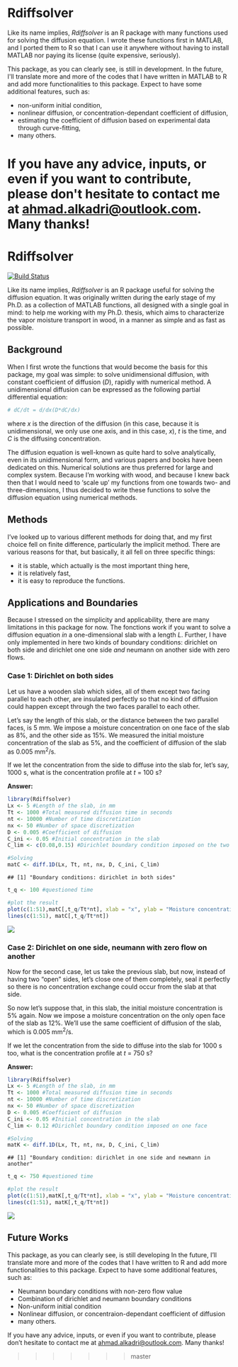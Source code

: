 # **Rdiffsolver**

Like its name implies, *Rdiffsolver* is an R package 
with many functions used for solving the diffusion equation. 
I wrote these functions first in MATLAB, and I ported them 
to R so that I can use it anywhere without 
having to install MATLAB nor paying its license (quite 
expensive, seriously).

This package, as you can clearly see, is still 
in development. In the future, I'll translate more 
and more of the codes that I have written in MATLAB 
to R and add more functionalities to this package. 
Expect to have some additional features, such as:

+ non-uniform initial condition,
+ nonlinear diffusion, or concentration-dependant coefficient of diffusion,
+ estimating the coefficient of diffusion based on experimental data through curve-fitting,
+ many others.

If you have any advice, inputs, 
or even if you want to contribute, 
please don't hesitate to contact me at 
[ahmad.alkadri@outlook.com](mailto:ahmad.alkadri@outlook.com). 
Many thanks!
=======
Rdiffsolver
================

[![Build
Status](https://travis-ci.org/ahmad-alkadri/Rdiffsolver.svg?branch=master)](https://travis-ci.org/ahmad-alkadri/Rdiffsolver)

Like its name implies, *Rdiffsolver* is an R package useful for solving
the diffusion equation. It was originally written during the early stage
of my Ph.D. as a collection of MATLAB functions, all designed with a
single goal in mind: to help me working with my Ph.D. thesis, which aims
to characterize the vapor moisture transport in wood, in a manner as
simple and as fast as possible.

## Background

When I first wrote the functions that would become the basis for this
package, my goal was simple: to solve unidimensional diffusion, with
constant coefficient of diffusion (*D*), rapidly with numerical method.
A unidimensional diffusion can be expressed as the following partial
differential equation:

``` r
# dC/dt = d/dx(D*dC/dx)
```

where *x* is the direction of the diffusion (in this case, because it is
unidimensional, we only use one axis, and in this case, *x*), *t* is the
time, and *C* is the diffusing concentration.

The diffusion equation is well-known as quite hard to solve
analytically, even in its unidimensional form, and various papers and
books have been dedicated on this. Numerical solutions are thus
preferred for large and complex system. Because I’m working with wood,
and because I knew back then that I would need to ‘scale up’ my
functions from one towards two- and three-dimensions, I thus decided to
write these functions to solve the diffusion equation using numerical
methods.

## Methods

I’ve looked up to various different methods for doing that, and my first
choice fell on finite difference, particularly the implicit method.
There are various reasons for that, but basically, it all fell on three
specific things:

  - it is stable, which actually is the most important thing here,
  - it is relatively fast,
  - it is easy to reproduce the functions.

## Applications and Boundaries

Because I stressed on the simplicity and applicability, there are many
limitations in this package for now. The fonctions work if you want to
solve a diffusion equation *in* a one-dimensional slab with a length
*L*. Further, I have only implemented in here two kinds of boundary
conditions: dirichlet on both side and dirichlet one one side *and*
neumann on another side with zero flows.

### Case 1: Dirichlet on both sides

Let us have a wooden slab which sides, all of them except two facing
parallel to each other, are insulated perfectly so that no kind of
diffusion could happen except through the two faces parallel to each
other.

Let’s say the length of this slab, or the distance between the two
parallel faces, is 5 mm. We impose a moisture concentration on one face
of the slab as 8%, and the other side as 15%. We measured the initial
moisture concentration of the slab as 5%, and the coefficient of
diffusion of the slab as 0.005 mm<sup>2</sup>/s.

If we let the concentration from the side to diffuse into the slab for,
let’s say, 1000 s, what is the concentration profile at *t* = 100 s?

**Answer:**

``` r
library(Rdiffsolver)
Lx <- 5 #Length of the slab, in mm
Tt <- 1000 #Total measured diffusion time in seconds
nt <- 10000 #Number of time discretization
nx <- 50 #Number of space discretization
D <- 0.005 #Coefficient of diffusion
C_ini <- 0.05 #Initial concentration in the slab
C_lim <- c(0.08,0.15) #Dirichlet boundary condition imposed on the two faces

#Solving
matC <- diff.1D(Lx, Tt, nt, nx, D, C_ini, C_lim)
```

    ## [1] "Boundary conditions: dirichlet in both sides"

``` r
t_q <- 100 #questioned time

#plot the result
plot(c(1:51),matC[,t_q/Tt*nt], xlab = "x", ylab = "Moisture concentration", ylim=c(C_ini,max(C_lim)))
lines(c(1:51), matC[,t_q/Tt*nt])
```

![](README_files/figure-gfm/unnamed-chunk-2-1.png)<!-- -->

### Case 2: Dirichlet on one side, neumann with zero flow on another

Now for the second case, let us take the previous slab, but now, instead
of having two “open” sides, let’s close one of them completely, seal it
perfectly so there is no concentration exchange could occur from the
slab at that side.

So now let’s suppose that, in this slab, the initial moisture
concentration is 5% again. Now we impose a moisture concentration on the
only open face of the slab as 12%. We’ll use the same coefficient of
diffusion of the slab, which is 0.005 mm<sup>2</sup>/s.

If we let the concentration from the side to diffuse into the slab for
1000 s too, what is the concentration profile at *t* = 750 s?

**Answer:**

``` r
library(Rdiffsolver)
Lx <- 5 #Length of the slab, in mm
Tt <- 1000 #Total measured diffusion time in seconds
nt <- 10000 #Number of time discretization
nx <- 50 #Number of space discretization
D <- 0.005 #Coefficient of diffusion
C_ini <- 0.05 #Initial concentration in the slab
C_lim <- 0.12 #Dirichlet boundary condition imposed on one face

#Solving
matK <- diff.1D(Lx, Tt, nt, nx, D, C_ini, C_lim)
```

    ## [1] "Boundary condition: dirichlet in one side and newmann in another"

``` r
t_q <- 750 #questioned time

#plot the result
plot(c(1:51),matK[,t_q/Tt*nt], xlab = "x", ylab = "Moisture concentration", ylim=c(C_ini,C_lim))
lines(c(1:51), matK[,t_q/Tt*nt])
```

![](README_files/figure-gfm/unnamed-chunk-3-1.png)<!-- -->

## Future Works

This package, as you can clearly see, is still developing In the future,
I’ll translate more and more of the codes that I have written to R and
add more functionalities to this package. Expect to have some additional
features, such as:

  - Neumann boundary conditions with non-zero flow value
  - Combination of dirichlet and neumann boundary conditions
  - Non-uniform initial condition
  - Nonlinear diffusion, or concentraion-dependant coefficient of
    diffusion
  - many others.

If you have any advice, inputs, or even if you want to contribute,
please don’t hesitate to contact me at <ahmad.alkadri@outlook.com>. Many
thanks\!
>>>>>>> master
